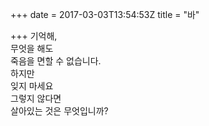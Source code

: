 +++
date = 2017-03-03T13:54:53Z
title = "바"

+++ 
기억해,     
무엇을 해도   
죽음을 면할 수 없습니다.   
하지만   
잊지 마세요   
그렇지 않다면   
살아있는 것은 무엇입니까?  